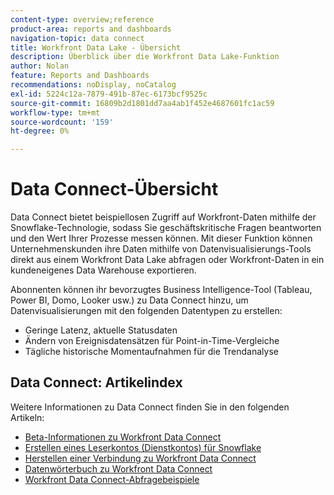 ```yaml
---
content-type: overview;reference
product-area: reports and dashboards
navigation-topic: data connect
title: Workfront Data Lake - Übersicht
description: Überblick über die Workfront Data Lake-Funktion
author: Nolan
feature: Reports and Dashboards
recommendations: noDisplay, noCatalog
exl-id: 5224c12a-7879-491b-87ec-6173bcf9525c
source-git-commit: 16809b2d1801dd7aa4ab1f452e4687601fc1ac59
workflow-type: tm+mt
source-wordcount: '159'
ht-degree: 0%

---
```


# Data Connect-Übersicht

Data Connect bietet beispiellosen Zugriff auf Workfront-Daten mithilfe der Snowflake-Technologie, sodass Sie geschäftskritische Fragen beantworten und den Wert Ihrer Prozesse messen können. Mit dieser Funktion können Unternehmenskunden ihre Daten mithilfe von Datenvisualisierungs-Tools direkt aus einem Workfront Data Lake abfragen oder Workfront-Daten in ein kundeneigenes Data Warehouse exportieren.

Abonnenten können ihr bevorzugtes Business Intelligence-Tool (Tableau, Power BI, Domo, Looker usw.) zu Data Connect hinzu, um Datenvisualisierungen mit den folgenden Datentypen zu erstellen:

* Geringe Latenz, aktuelle Statusdaten
* Ändern von Ereignisdatensätzen für Point-in-Time-Vergleiche
* Tägliche historische Momentaufnahmen für die Trendanalyse

## Data Connect: Artikelindex

Weitere Informationen zu Data Connect finden Sie in den folgenden Artikeln:

* [Beta-Informationen zu Workfront Data Connect](/help/quicksilver/product-announcements/betas/data-lake-beta/data-lake-beta-information.md)
* [Erstellen eines Leserkontos (Dienstkontos) für Snowflake](/help/quicksilver/reports-and-dashboards/data-lake/create-a-reader-account.md)
* [Herstellen einer Verbindung zu Workfront Data Connect](/help/quicksilver/reports-and-dashboards/data-lake/share-data-externally.md)
* [Datenwörterbuch zu Workfront Data Connect](/help/quicksilver/reports-and-dashboards/data-lake/data-dictionary.md)
* [Workfront Data Connect-Abfragebeispiele](/help/quicksilver/reports-and-dashboards/data-lake/basic-query-examples.md)
